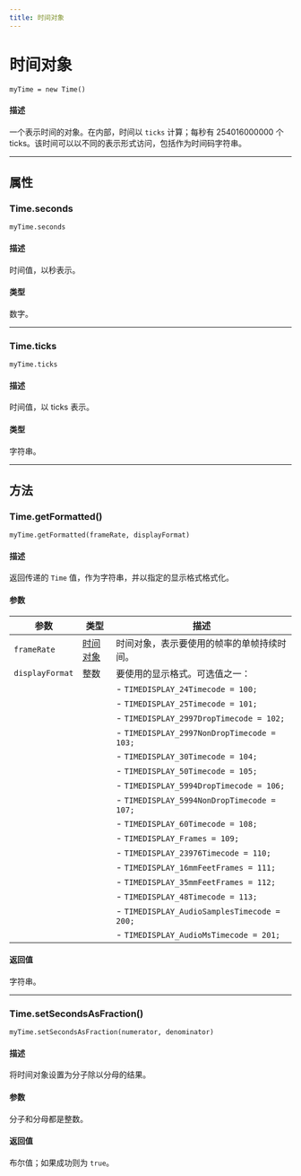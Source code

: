 ```yaml
---
title: 时间对象
---
```

# 时间对象

`myTime = new Time()`

#### 描述

一个表示时间的对象。在内部，时间以 `ticks` 计算；每秒有 254016000000 个 ticks。该时间可以以不同的表示形式访问，包括作为时间码字符串。

---

## 属性

### Time.seconds

`myTime.seconds`

#### 描述

时间值，以秒表示。

#### 类型

数字。

---

### Time.ticks

`myTime.ticks`

#### 描述

时间值，以 ticks 表示。

#### 类型

字符串。

---

## 方法

### Time.getFormatted()

`myTime.getFormatted(frameRate, displayFormat)`

#### 描述

返回传递的 `Time` 值，作为字符串，并以指定的显示格式格式化。

#### 参数

| 参数 | 类型 | 描述 |
|---|---|---|
| `frameRate` | [时间对象](#) | 时间对象，表示要使用的帧率的单帧持续时间。 |
| `displayFormat` | 整数 | 要使用的显示格式。可选值之一： |
| | | - `TIMEDISPLAY_24Timecode = 100;` |
| | | - `TIMEDISPLAY_25Timecode = 101;` |
| | | - `TIMEDISPLAY_2997DropTimecode = 102;` |
| | | - `TIMEDISPLAY_2997NonDropTimecode = 103;` |
| | | - `TIMEDISPLAY_30Timecode = 104;` |
| | | - `TIMEDISPLAY_50Timecode = 105;` |
| | | - `TIMEDISPLAY_5994DropTimecode = 106;` |
| | | - `TIMEDISPLAY_5994NonDropTimecode = 107;` |
| | | - `TIMEDISPLAY_60Timecode = 108;` |
| | | - `TIMEDISPLAY_Frames = 109;` |
| | | - `TIMEDISPLAY_23976Timecode = 110;` |
| | | - `TIMEDISPLAY_16mmFeetFrames = 111;` |
| | | - `TIMEDISPLAY_35mmFeetFrames = 112;` |
| | | - `TIMEDISPLAY_48Timecode = 113;` |
| | | - `TIMEDISPLAY_AudioSamplesTimecode = 200;` |
| | | - `TIMEDISPLAY_AudioMsTimecode = 201;` |

#### 返回值

字符串。

---

### Time.setSecondsAsFraction()

`myTime.setSecondsAsFraction(numerator, denominator)`

#### 描述

将时间对象设置为分子除以分母的结果。

#### 参数

分子和分母都是整数。

#### 返回值

布尔值；如果成功则为 `true`。

